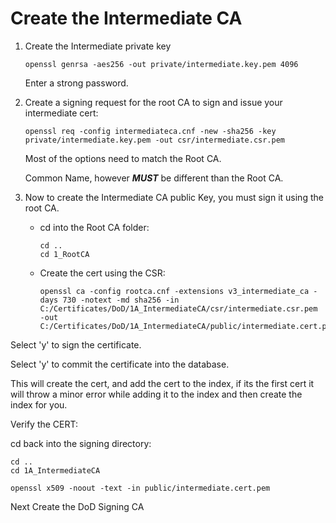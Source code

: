 # Create the Intermediate CA

1. Create the Intermediate private key

       openssl genrsa -aes256 -out private/intermediate.key.pem 4096

    Enter a strong password.

2. Create a signing request for the root CA to sign and issue your intermediate cert:

       openssl req -config intermediateca.cnf -new -sha256 -key private/intermediate.key.pem -out csr/intermediate.csr.pem

    Most of the options need to match the Root CA.

    Common Name, however ***MUST*** be different than the Root CA.

3. Now to create the Intermediate CA public Key, you must sign it using the root CA.

   * cd into the Root CA folder:

         cd ..
         cd 1_RootCA

   * Create the cert using the CSR:

         openssl ca -config rootca.cnf -extensions v3_intermediate_ca -days 730 -notext -md sha256 -in C:/Certificates/DoD/1A_IntermediateCA/csr/intermediate.csr.pem -out C:/Certificates/DoD/1A_IntermediateCA/public/intermediate.cert.pem

Select 'y' to sign the certificate.

Select 'y' to commit the certificate into the database.

This will create the cert, and add the cert to the index, if its the first cert it will throw a minor error while adding it to the index and then create the index for you.

Verify the CERT:

cd back into the signing directory:

    cd ..
    cd 1A_IntermediateCA

    openssl x509 -noout -text -in public/intermediate.cert.pem

Next Create the DoD Signing CA